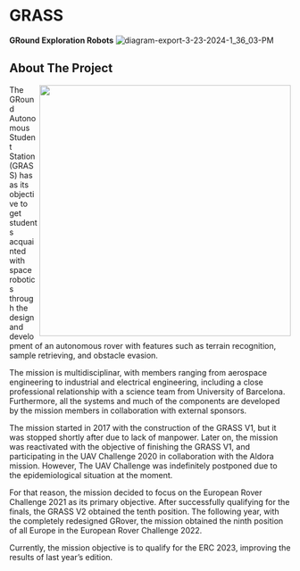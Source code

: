 # GRASS
<b>GRound Exploration Robots</b>
![diagram-export-3-23-2024-1_36_03-PM](https://github.com/UPC-Space-Program-GRASS/.github/assets/61521609/75f911b5-dfff-457a-a662-edb2f2494971)

## About The Project
<img align="right" src="https://static.wixstatic.com/media/f3f614_9d95691939054ee9855cd8359ed02fcc~mv2.jpg/v1/fill/w_980,h_912,al_c,q_85,usm_0.66_1.00_0.01,enc_auto/f3f614_9d95691939054ee9855cd8359ed02fcc~mv2.jpg" style="width: 450px">

The GRound Autonomous Student Station (GRASS) has as its objective to get students acquainted with space robotics through the design and development of an autonomous rover with features such as terrain recognition, sample retrieving, and obstacle evasion.

 

The mission is multidisciplinar, with members ranging from aerospace engineering to industrial and electrical engineering, including a close professional relationship with a science team from University of Barcelona. Furthermore, all the systems and much of the components are developed by the mission members in collaboration with external sponsors.

 

The mission started in 2017 with the construction of the GRASS V1, but it was stopped shortly after due to lack of manpower. Later on, the mission was reactivated with the objective of finishing the GRASS V1, and participating in the UAV Challenge 2020 in collaboration with the Aldora mission. However, The UAV Challenge was indefinitely postponed due to the epidemiological situation at the moment.

 

For that reason, the mission decided to focus on the European Rover Challenge 2021 as its primary objective. After successfully qualifying for the finals, the GRASS V2 obtained the tenth position. The following year, with the completely redesigned GRover, the mission obtained the ninth position of all Europe in the European Rover Challenge 2022.

 

Currently, the mission objective is to qualify for the ERC 2023, improving the results of last year’s edition.
